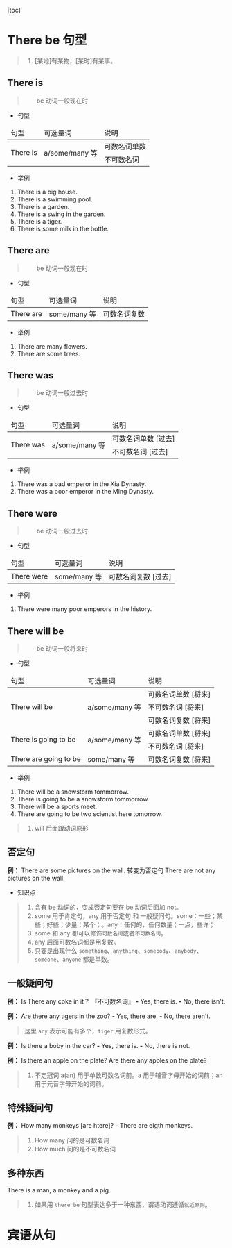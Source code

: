 [toc]

# There be 句型

> 1. [某地]有某物，[某时]有某事。

## There is

> 　　be 动词一般现在时

* 句型

<table>
    <thead>
        <tr>
            <td>
                                句型
            </td>
            <td>
                                可选量词
            </td>
            <td>
                                说明
            </td>
        </tr>
    </thead>
    <tbody>
        <tr>
            <td rowspan="2">
                                There is
            </td>
            <td rowspan="2">
                                a/some/many 等
            </td>
            <td>
                                可数名词单数
            </td>
        </tr>
        <tr>
            <td>
                                不可数名词
            </td>
        </tr>
    </tbody>
</table>

* 举例

1. There is a big house.
2. There is a swimming pool.
3. There is a garden.
4. There is a swing in the garden.
5. There is a tiger.
6. There is some milk in the bottle.

## There are

> 　　be 动词一般现在时

* 句型

<table>
    <thead>
        <tr>
            <td>
                                句型
            </td>
            <td>
                                可选量词
            </td>
            <td>
                                说明
            </td>
        </tr>
    </thead>
    <tbody>
        <tr>
            <td>
                                There are
            </td>
            <td>
                                some/many 等
            </td>
            <td>
                                可数名词复数
            </td>
        </tr>
    </tbody>
</table>

* 举例

1. There are many flowers.
2. There are some trees.

## There was

> 　　be 动词一般过去时

* 句型

<table>
    <thead>
        <tr>
            <td>
                                句型
            </td>
            <td>
                                可选量词
            </td>
            <td>
                                说明
            </td>
        </tr>
    </thead>
    <tbody>
        <tr>
            <td rowspan="2">
                                There was
            </td>
            <td rowspan="2">
                                a/some/many 等
            </td>
            <td>
                                可数名词单数 [过去]
            </td>
        </tr>
        <tr>
            <td>
                                不可数名词 [过去]
            </td>
        </tr>
    </tbody>
</table>

* 举例

1. There was a bad emperor in the Xia Dynasty.
2. There was a poor emperor in the Ming Dynasty.

## There were

> 　　be 动词一般过去时

* 句型

<table>
    <thead>
        <tr>
            <td>
                                句型
            </td>
            <td>
                                可选量词
            </td>
            <td>
                                说明
            </td>
        </tr>
    </thead>
    <tbody>
        <tr>
            <td>
                                There were
            </td>
            <td>
                                some/many 等
            </td>
            <td>
                                可数名词复数 [过去]
            </td>
        </tr>
    </tbody>
</table>

* 举例

1. There were many poor emperors in the history.

## There will be

> 　　be 动词一般将来时

* 句型

<table>
    <thead>
        <tr>
            <td>
                                句型
            </td>
            <td>
                                可选量词
            </td>
            <td>
                                说明
            </td>
        </tr>
    </thead>
    <tbody>
        <tr>
            <td rowspan="3">
                                There will be
            </td>
            <td rowspan="3">
                                a/some/many 等
            </td>
            <td>
                                可数名词单数 [将来]
            </td>
        </tr>
        <tr>
            <td>
                                不可数名词 [将来]
            </td>
        </tr>
        <tr>
            <td>
                                可数名词复数 [将来]
            </td>
        </tr>
        <tr>
            <td rowspan="2">
                                There is going to be
            </td>
            <td rowspan="2">
                                a/some/many 等
            </td>
            <td>
                                可数名词单数 [将来]
            </td>
        </tr>
        <tr>
            <td>
                                不可数名词 [将来]
            </td>
        </tr>
        <tr>
            <td>
                                There are going to be
            </td>
            <td>
                                some/many 等
            </td>
            <td>
                                可数名词复数 [将来]
            </td>
        </tr>
    </tbody>
</table>

* 举例

1. There will be a snowstorm tommorrow.
2. There is going to be a snowstorm tommorrow.
3. There will be a sports meet.
4. There are going to be two scientist here tomorrow.

> 1. will 后面跟动词原形

## 否定句

**例：**
There are some pictures on the wall.
转变为否定句
There are not any pictures on the wall.

* 知识点

> 1. 含有 be 动词的，变成否定句要在 be 动词后面加 not。
> 2. some 用于肯定句，any 用于否定句 和 一般疑问句。some：一些；某些；好些；少量；某个；。any：任何的，任何数量；一点，些许；
> 3. some 和 any 都可以修饰`可数名词`或者`不可数名词`。
> 4. any 后面可数名词都是用复数。
> 5. 只要是出现什么 `something`、`anything`、`somebody`、`anybody`、`someone`、`anyone` 都是单数。

## 一般疑问句

**例：**
Is There any coke in it？    『不可数名词』
**-** Yes, there is.    **-** No, there isn't.

**例：**
Are there any tigers in the zoo?
**-** Yes, there are.    **-** No, there aren't.

> 这里 `any` 表示可能有多个，`tiger` 用复数形式。

**例：**
Is there a boby in the car?
**-** Yes, there is.    **-** No, there is not.

**例：**
Is there an apple on the plate?
Are there any apples on the plate?

> 1. 不定冠词 a(an) 用于单数可数名词前。a 用于辅音字母开始的词前；an 用于元音字母开始的词前。

## 特殊疑问句

**例：**
How many monkeys [are htere]?
**-** There are eigth monkeys.

> 1. How many 问的是可数名词
> 2. How much 问的是不可数名词

## 多种东西

There is a man, a monkey and a pig.

> 1. 如果用 `there be` 句型表达多于一种东西，谓语动词遵循`就近原则`。

# 宾语从句


